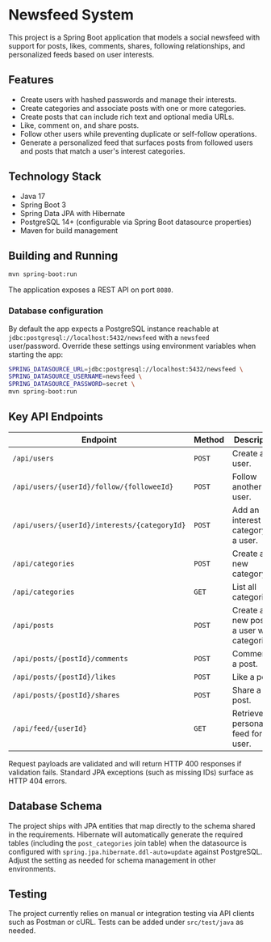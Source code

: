 # Newsfeed System

This project is a Spring Boot application that models a social newsfeed with support for posts, likes, comments, shares, following relationships, and personalized feeds based on user interests.

## Features

- Create users with hashed passwords and manage their interests.
- Create categories and associate posts with one or more categories.
- Create posts that can include rich text and optional media URLs.
- Like, comment on, and share posts.
- Follow other users while preventing duplicate or self-follow operations.
- Generate a personalized feed that surfaces posts from followed users and posts that match a user's interest categories.

## Technology Stack

- Java 17
- Spring Boot 3
- Spring Data JPA with Hibernate
- PostgreSQL 14+ (configurable via Spring Boot datasource properties)
- Maven for build management

## Building and Running

```bash
mvn spring-boot:run
```

The application exposes a REST API on port `8080`.

### Database configuration

By default the app expects a PostgreSQL instance reachable at `jdbc:postgresql://localhost:5432/newsfeed` with a `newsfeed` user/password. Override these settings using environment variables when starting the app:

```bash
SPRING_DATASOURCE_URL=jdbc:postgresql://localhost:5432/newsfeed \
SPRING_DATASOURCE_USERNAME=newsfeed \
SPRING_DATASOURCE_PASSWORD=secret \
mvn spring-boot:run
```

## Key API Endpoints

| Endpoint | Method | Description |
| --- | --- | --- |
| `/api/users` | `POST` | Create a user. |
| `/api/users/{userId}/follow/{followeeId}` | `POST` | Follow another user. |
| `/api/users/{userId}/interests/{categoryId}` | `POST` | Add an interest category to a user. |
| `/api/categories` | `POST` | Create a new category. |
| `/api/categories` | `GET` | List all categories. |
| `/api/posts` | `POST` | Create a new post for a user with categories. |
| `/api/posts/{postId}/comments` | `POST` | Comment on a post. |
| `/api/posts/{postId}/likes` | `POST` | Like a post. |
| `/api/posts/{postId}/shares` | `POST` | Share a post. |
| `/api/feed/{userId}` | `GET` | Retrieve the personalized feed for a user. |

Request payloads are validated and will return HTTP 400 responses if validation fails. Standard JPA exceptions (such as missing IDs) surface as HTTP 404 errors.

## Database Schema

The project ships with JPA entities that map directly to the schema shared in the requirements. Hibernate will automatically generate the required tables (including the `post_categories` join table) when the datasource is configured with `spring.jpa.hibernate.ddl-auto=update` against PostgreSQL. Adjust the setting as needed for schema management in other environments.

## Testing

The project currently relies on manual or integration testing via API clients such as Postman or cURL. Tests can be added under `src/test/java` as needed.
